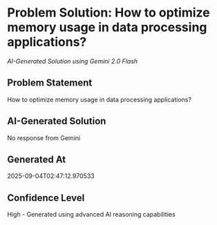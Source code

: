 # Problem Solution: How to optimize memory usage in data processing applications?
*AI-Generated Solution using Gemini 2.0 Flash*

## Problem Statement
How to optimize memory usage in data processing applications?

## AI-Generated Solution
No response from Gemini

## Generated At
2025-09-04T02:47:12.970533

## Confidence Level
High - Generated using advanced AI reasoning capabilities
